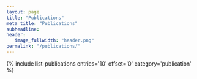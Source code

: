 ```yaml
---
layout: page
title: "Publications"
meta_title: "Publications"
subheadline:
header:
   image_fullwidth: "header.png"
permalink: "/publications/"
---
```

{% include list-publications entries='10' offset='0' category='publication' %}
